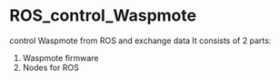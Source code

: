 # ROS_control_Waspmote
control Waspmote from ROS and exchange data
It consists of 2 parts:
1. Waspmote firmware
2. Nodes for ROS
